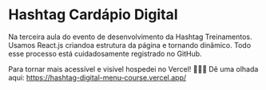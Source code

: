 # Hashtag Cardápio Digital

Na terceira aula do evento de desenvolvimento da Hashtag Treinamentos. Usamos React.js criandoa estrutura da página e tornando dinâmico. Todo esse processo está cuidadosamente registrado no GitHub.

Para tornar mais acessível e visível hospedei no Vercel! 👩‍💻✨ Dê uma olhada aqui: https://hashtag-digital-menu-course.vercel.app/
